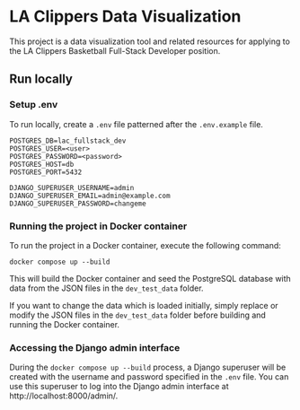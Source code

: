 # LA Clippers Data Visualization 

This project is a data visualization tool and related resources for applying to the LA Clippers Basketball Full-Stack Developer position.

## Run locally

### Setup .env

To run locally, create a `.env` file patterned after the `.env.example` file.

```
POSTGRES_DB=lac_fullstack_dev
POSTGRES_USER=<user>
POSTGRES_PASSWORD=<password>
POSTGRES_HOST=db
POSTGRES_PORT=5432

DJANGO_SUPERUSER_USERNAME=admin
DJANGO_SUPERUSER_EMAIL=admin@example.com
DJANGO_SUPERUSER_PASSWORD=changeme
```

### Running the project in Docker container

To run the project in a Docker container, execute the following command:

```
docker compose up --build
```

This will build the Docker container and seed the PostgreSQL database with data from the JSON files in the `dev_test_data` folder.

If you want to change the data which is loaded initially, simply replace or modify the JSON files in the `dev_test_data` folder before building and running the Docker container.

### Accessing the Django admin interface

During the `docker compose up --build` process, a Django superuser will be created with the username and password specified in the `.env` file. You can use this superuser to log into the Django admin interface at http://localhost:8000/admin/.